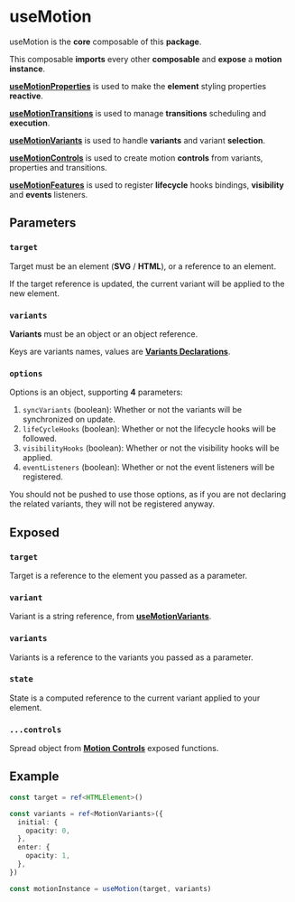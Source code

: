 # useMotion

useMotion is the **core** composable of this **package**.

This composable **imports** every other **composable** and **expose** a **motion instance**.

[**useMotionProperties**](/api/use-motion-properties) is used to make the **element** styling properties **reactive**.

[**useMotionTransitions**](/api/use-motion-transitions) is used to manage **transitions** scheduling and **execution**.

[**useMotionVariants**](/api/use-motion-variants) is used to handle **variants** and variant **selection**.

[**useMotionControls**](/api/use-motion-controls) is used to create motion **controls** from variants, properties and transitions.

[**useMotionFeatures**](/api/use-motion-features) is used to register **lifecycle** hooks bindings, **visibility** and **events** listeners.

## Parameters

### `target`

Target must be an element (**SVG** / **HTML**), or a reference to an element.

If the target reference is updated, the current variant will be applied to the new element.

### `variants`

**Variants** must be an object or an object reference.

Keys are variants names, values are [**Variants Declarations**](/variants).

### `options`

Options is an object, supporting **4** parameters:

1. `syncVariants` (boolean): Whether or not the variants will be synchronized on update.
2. `lifeCycleHooks` (boolean): Whether or not the lifecycle hooks will be followed.
3. `visibilityHooks` (boolean): Whether or not the visibility hooks will be applied.
4. `eventListeners` (boolean): Whether or not the event listeners will be registered.

You should not be pushed to use those options, as if you are not declaring the related variants, they will not be registered anyway.

## Exposed

### `target`

Target is a reference to the element you passed as a parameter.

### `variant`

Variant is a string reference, from [**useMotionVariants**](/api/use-motion-variants).

### `variants`

Variants is a reference to the variants you passed as a parameter.

### `state`

State is a computed reference to the current variant applied to your element.

### `...controls`

Spread object from [**Motion Controls**](/api/use-motion-controls) exposed functions.

## Example

```typescript
const target = ref<HTMLElement>()

const variants = ref<MotionVariants>({
  initial: {
    opacity: 0,
  },
  enter: {
    opacity: 1,
  },
})

const motionInstance = useMotion(target, variants)
```
